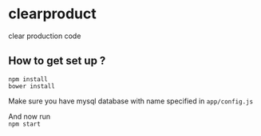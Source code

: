 # clearproduct
clear production code

## How to get set up ?
`npm install`  \
`bower install`

Make sure you have mysql database with name specified in `app/config.js`

And now run \
`npm start`

